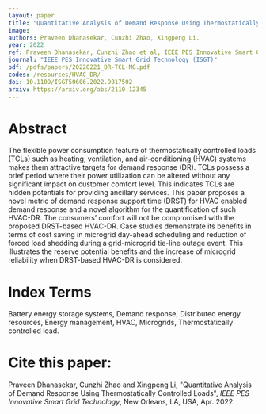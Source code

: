 ```yaml
---
layout: paper
title: "Quantitative Analysis of Demand Response Using Thermostatically Controlled Loads"
image: 
authors: Praveen Dhanasekar, Cunzhi Zhao, Xingpeng Li.
year: 2022
ref: Praveen Dhanasekar, Cunzhi Zhao et al, IEEE PES Innovative Smart Grid Technology, 2022. 
journal: "IEEE PES Innovative Smart Grid Technology (ISGT)"
pdf: /pdfs/papers/20220221_DR-TCL-MG.pdf
codes: /resources/HVAC_DR/
doi: 10.1109/ISGT50606.2022.9817502
arxiv: https://arxiv.org/abs/2110.12345
---
```


# Abstract

The flexible power consumption feature of thermostatically controlled loads (TCLs) such as heating, ventilation, and air-conditioning (HVAC) systems makes them attractive targets for demand response (DR). TCLs possess a brief period where their power utilization can be altered without any significant impact on customer comfort level. This indicates TCLs are hidden potentials for providing ancillary services. This paper proposes a novel metric of demand response support time (DRST) for HVAC enabled demand response and a novel algorithm for the quantification of such HVAC-DR. The consumers’ comfort will not be compromised with the proposed DRST-based HVAC-DR. Case studies demonstrate its benefits in terms of cost saving in microgrid day-ahead scheduling and reduction of forced load shedding during a grid-microgrid tie-line outage event. This illustrates the reserve potential benefits and the increase of microgrid reliability when DRST-based HVAC-DR is considered.

# Index Terms
Battery energy storage systems, Demand response, Distributed energy resources, Energy management, HVAC, Microgrids, Thermostatically controlled load.

# Cite this paper:
Praveen Dhanasekar, Cunzhi Zhao and Xingpeng Li, "Quantitative Analysis of Demand Response Using Thermostatically Controlled Loads", *IEEE PES Innovative Smart Grid Technology*, New Orleans, LA, USA, Apr. 2022. 
